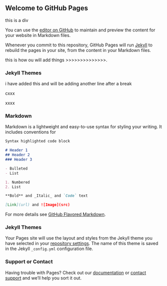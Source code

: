 ## Welcome to GitHub Pages

<div>this is a div</div
  
 <img src="https://www.geek.com/wp-content/uploads/2019/12/baby-yoda-625x351.jpg" alt="Smiley face" height="42" width="42"> 

You can use the [editor on GitHub](https://github.com/manasgaur/manasgaur.github.io/edit/master/index.md) to maintain and preview the content for your website in Markdown files.

Whenever you commit to this repository, GitHub Pages will run [Jekyll](https://jekyllrb.com/) to rebuild the pages in your site, from the content in your Markdown files.

this is how ou will add things >>>>>>>>>>>>>>.


### Jekyll Themes
i have added this and will be adding another line after a break

cxxx

xxxx


### Markdown

Markdown is a lightweight and easy-to-use syntax for styling your writing. It includes conventions for

```markdown
Syntax highlighted code block

# Header 1
## Header 2
### Header 3

- Bulleted
- List

1. Numbered
2. List

**Bold** and _Italic_ and `Code` text

[Link](url) and ![Image](src)
```

For more details see [GitHub Flavored Markdown](https://guides.github.com/features/mastering-markdown/).

### Jekyll Themes

Your Pages site will use the layout and styles from the Jekyll theme you have selected in your [repository settings](https://github.com/manasgaur/manasgaur.github.io/settings). The name of this theme is saved in the Jekyll `_config.yml` configuration file.

### Support or Contact

Having trouble with Pages? Check out our [documentation](https://help.github.com/categories/github-pages-basics/) or [contact support](https://github.com/contact) and we’ll help you sort it out.
